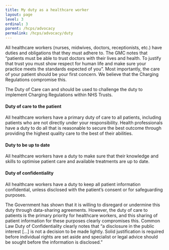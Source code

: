 ```yaml
---
title: My duty as a healthcare worker
layout: page
level: 3
ordinal: 3
parent: /hcps/advocacy
permalink: /hcps/advocacy/duty
---
```


All healthcare workers (nurses, midwives, doctors, receptionists, etc.) have duties and obligations that they must adhere to. The GMC notes that “patients must be able to trust doctors with their lives and health. To justify that trust you must show respect for human life and make sure your practice meets the standards expected of you”. Most importantly, the care of your patient should be your first concern. We believe that the Charging Regulations compromise this.

The Duty of Care can and should be used to challenge the duty to implement Charging Regulations within NHS Trusts.

#### Duty of care to the patient

All healthcare workers have a primary duty of care to all patients, including patients who are not directly under your responsibility.  Health professionals have a duty to do all that is reasonable to secure the best outcome through providing the highest quality care to the best of their abilities.

#### Duty to be up to date

All healthcare workers have a duty to make sure that their knowledge and skills to optimise patient care and available treatments are up to date.

#### Duty of confidentiality

All healthcare workers have a duty to keep all patient information confidential, unless disclosed with the patient’s consent or for safeguarding purposes.

The Government has shown that it is willing to disregard or undermine this duty through data-sharing agreements. However, the duty of care to patients is the primary priority for healthcare workers, and this sharing of patient information for these purposes clearly compromises this. Common Law Duty of Confidentiality clearly notes that “a disclosure in the public interest [...] is not a decision to be made lightly. Solid justification is required before individual rights are set aside and specialist or legal advice should be sought before the information is disclosed.”
